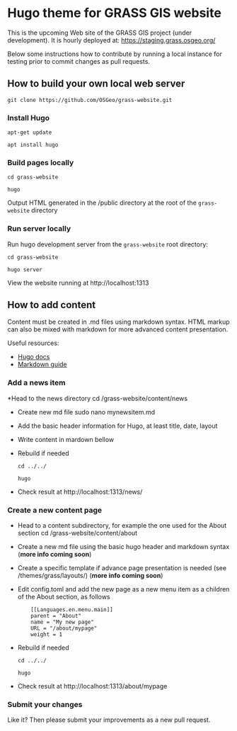 # Hugo theme for GRASS GIS website

This is the upcoming Web site of the GRASS GIS project (under development).
It is hourly deployed at: https://staging.grass.osgeo.org/

Below some instructions how to contribute by running a local instance for testing
prior to commit changes as pull requests.

## How to build your own local web server

    git clone https://github.com/OSGeo/grass-website.git

### Install Hugo

    apt-get update

    apt install hugo

### Build pages locally

    cd grass-website

    hugo

Output HTML generated in the /public directory at the root of the `grass-website` directory

### Run server locally

Run hugo development server from the `grass-website` root directory:

    cd grass-website

    hugo server

View the website running at  http://localhost:1313


## How to add content

Content must be created in .md files using markdown syntax. HTML markup can also be mixed with markdown for more advanced content presentation.

Useful resources:
 * [Hugo docs](https://gohugo.io/documentation/)
 * [Markdown guide](https://www.markdownguide.org/basic-syntax/)

### Add a news item

 *Head to the news directory
     cd /grass-website/content/news

* Create new md file
     sudo nano mynewsitem.md

* Add the basic header information for Hugo, at least title, date, layout

* Write content in mardown bellow

* Rebuild if needed

      cd ../../
     
      hugo

* Check result at http://localhost:1313/news/

### Create a new content page

* Head to a content subdirectory, for example the one used for the About section
     cd /grass-website/content/about

* Create a new md file using the basic hugo header and markdown syntax
 (**more info coming soon**)

* Create a specific template if advance page presentation is needed (see /themes/grass/layouts/)
(**more info coming soon**)

* Edit config.toml and add the new page as a new menu item as a children of the About section, as follows

          [[Languages.en.menu.main]]
          parent = "About"
          name = "My new page"
          URL = "/about/mypage"
          weight = 1

* Rebuild if needed

      cd ../../
     
      hugo

* Check result at http://localhost:1313/about/mypage

### Submit your changes

Like it? Then please submit your improvements as a new pull request.
